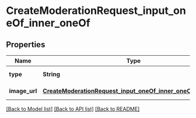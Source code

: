 # CreateModerationRequest_input_oneOf_inner_oneOf
## Properties

| Name | Type | Description | Notes |
|------------ | ------------- | ------------- | -------------|
| **type** | **String** | Always &#x60;image_url&#x60;. | [default to null] |
| **image\_url** | [**CreateModerationRequest_input_oneOf_inner_oneOf_image_url**](CreateModerationRequest_input_oneOf_inner_oneOf_image_url.md) |  | [default to null] |

[[Back to Model list]](../README.md#documentation-for-models) [[Back to API list]](../README.md#documentation-for-api-endpoints) [[Back to README]](../README.md)

